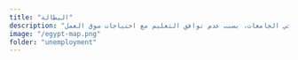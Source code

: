 ```yaml
--- 
title: "البطالة" 
description: "نسبة بطالة مرتفعة، خاصة بين الشباب وخريجي الجامعات، بسبب عدم توافق التعليم مع احتياجات سوق العمل." 
image: "/egypt-map.png" 
folder: "unemployment" 
--- 
```


